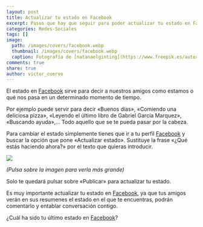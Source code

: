 ```yaml
---
layout: post
title: Actualizar tu estado en Facebook
excerpt: Pasos que hay que seguir para poder actualizar tu estado en Facebook y compartirlo con tus contactos.
categories: Redes-Sociales
tags: []
image:
  path: /images/covers/facebook.webp
  thumbnail: /images/covers/facebook.webp
  caption: Fotografía de [natanaelginting](https://www.freepik.es/autor/natanaelginting)
comments: true
share: true
author: victor_cuervo
---
```


El estado en [Facebook](https://www.ayudaenlaweb.com/2008/12/06/que-es-facebook/) sirve para decir a nuestros amigos como estamos o qué nos pasa en un determinado momento de tiempo.


Por ejemplo puede servir para decir «Buenos días», «Comiendo una deliciosa pizza», «Leyendo el último libro de Gabriel García Marquez», «Buscando ayuda»,… Todo aquello que se te pueda pasar por la cabeza.


Para cambiar el estado simplemente tienes que ir a tu perfil [Facebook](https://www.ayudaenlaweb.com/2008/12/06/que-es-facebook/) y buscar la opción que pone «Actualizar estado». Sustituye la frase «¿Qué estás haciendo ahora?» por el texto que quieras introducir.


![](https://www.ayudaenlaweb.com/wp-content/uploads/2008/12/facebook_cambiarestado-300x47.jpg)


_(Pulsa sobre la imagen para verla más grande)_


Solo te quedará pulsar sobre «Publicar» para actualizar tu estado.


Es muy importante actualizar tu estado en [Facebook](https://www.ayudaenlaweb.com/2008/12/06/que-es-facebook/), ya que tus amigos verán en sus resumenes el estado en el que te encuentras, podrán comentarlo y entablar conversación contigo.


¿Cuál ha sido tu último estado en [Facebook](https://www.ayudaenlaweb.com/2008/12/06/que-es-facebook/)?

